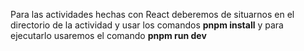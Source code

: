 Para las actividades hechas con React deberemos de situarnos en el directorio de la actividad y usar los comandos __pnpm install__
y para ejecutarlo usaremos el comando __pnpm run dev__
